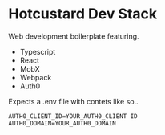# Hotcustard Dev Stack
Web development boilerplate featuring.

* Typescript
* React
* MobX
* Webpack
* Auth0

Expects a .env file with contets like so..
```
AUTH0_CLIENT_ID=YOUR_AUTH0_CLIENT ID
AUTH0_DOMAIN=YOUR_AUTH0_DOMAIN
```
